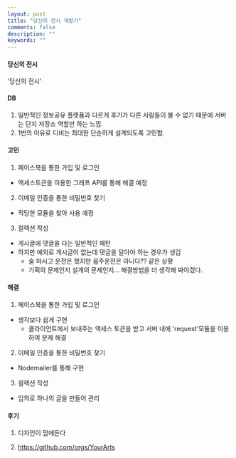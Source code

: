 ```yaml
---
layout: post
title: "당신의 전시 개발기"
comments: false
description: ""
keywords: ""
---
```



#### 당신의 전시

'당신의 전시'


#### DB
1. 일반적인 정보공유 플랫폼과 다르게 후기가 다른 사람들이 볼 수 없기 때문에
서버는 단지 저장소 역할만 하는 느낌.
2. 1번의 이유로 디비는 최대한 단순하게 설계되도록 고민함.




#### 고민

1. 페이스북을 통한 가입 및 로그인
  - 액세스토큰을 이용한 그래프 API를 통해 해결 예정

2. 이메일 인증을 통한 비밀번호 찾기
  - 적당한 모듈을 찾아 사용 예정

3. 컬렉션 작성
  - 게시글에 댓글을 다는 일반적인 패턴
  - 하지만 예외로 게시글이 없는데 댓글을 달아야 하는 경우가 생김
    - 술 마시고 운전은 했지만 음주운전은 아니다?? 같은 상황
    - 기획의 문제인지 설계의 문제인지... 해결방법을 더 생각해 봐야겠다.



#### 해결

1. 페이스북을 통한 가입 및 로그인
  - 생각보다 쉽게 구현
    - 클라이언트에서 보내주는 액세스 토큰을 받고 서버 내에 'request'모듈을 이용하여 문제 해결

2. 이메일 인증을 통한 비밀번호 찾기
  - Nodemailer를 통해 구현

3. 컬렉션 작성
  - 임의로 하나의 글을 만들어 관리



#### 후기
1. 디자인이 맘에든다

2. https://github.com/orgs/YourArts
